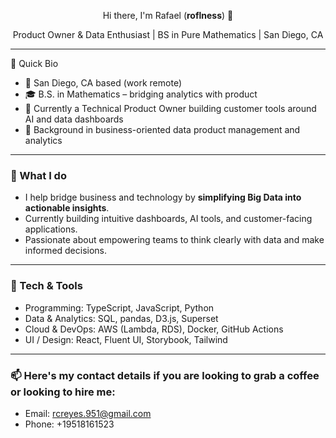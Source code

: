 <p align="center">Hi there, I'm Rafael (<strong>roflness</strong>) 👋</p>

<p align="center">Product Owner &amp; Data Enthusiast | BS in Pure Mathematics | San Diego, CA</p>

---

🧩 Quick Bio
- 📍 San Diego, CA based (work remote)
- 🎓 B.S. in Mathematics – bridging analytics with product
- 💼 Currently a Technical Product Owner building customer tools around AI and data dashboards
- 🔢 Background in business-oriented data product management and analytics

---

### 🔭 What I do
- I help bridge business and technology by **simplifying Big Data into actionable insights**.
- Currently building intuitive dashboards, AI tools, and customer-facing applications.
- Passionate about empowering teams to think clearly with data and make informed decisions.

---

### 🧰 Tech & Tools
- Programming: TypeScript, JavaScript, Python
- Data & Analytics: SQL, pandas, D3.js, Superset
- Cloud & DevOps: AWS (Lambda, RDS), Docker, GitHub Actions
- UI / Design: React, Fluent UI, Storybook, Tailwind

---

### 📫 Here's my contact details if you are looking to grab a coffee or looking to hire me:
- Email: rcreyes.951@gmail.com
- Phone: +19518161523
